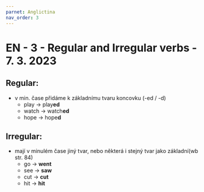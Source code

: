 ```yaml
---
parnet: Anglictina
nav_order: 3
---
```

# EN - 3 - Regular and Irregular verbs - 7. 3. 2023
## Regular:
- v min. čase přidáme k základnímu tvaru koncovku (-ed / -d)
	- play -> play**ed**
	- watch -> watch**ed**
	- hope -> hope**d**

## Irregular:
- mají v minulém čase jiný tvar, nebo některá i stejný tvar jako základní(wb str. 84)
	- go -> **went**
	- see -> **saw**
	- cut -> **cut**
	- hit -> **hit**